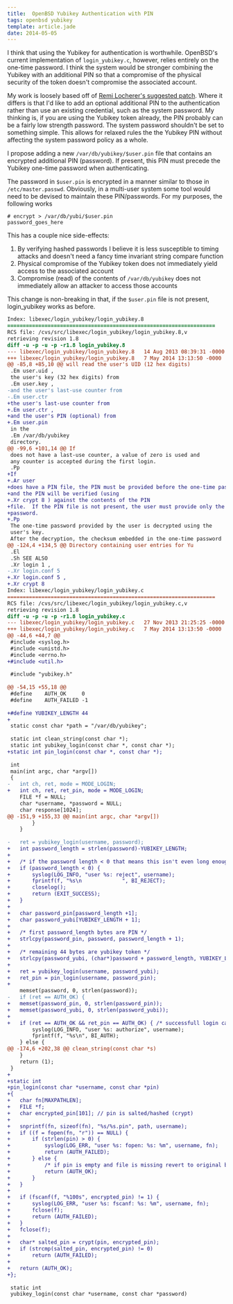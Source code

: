 ```yaml
---
title:  OpenBSD Yubikey Authentication with PIN
tags: openbsd yubikey
template: article.jade
date: 2014-05-05
---
```


I think that using the Yubikey for authentication is worthwhile. OpenBSD's
current implementation of `login_yubikey.c`, however, relies entirely on
the one-time password.  I think the system would be stronger combining
the Yubikey with an additional PIN so that a compromise of the physical
security of the token doesn't compromise the associated account.

My work is loosely based off of [Remi Locherer's suggested patch][patch].  Where it differs is that I'd like to add an optional additional
PIN to the authentication rather than use an existing credential, such
as the system password.  My thinking is, if you are using the Yubikey
token already, the PIN probably can be a fairly low strength password. 
The system password shouldn't be set to something simple.  This allows
for relaxed rules the the Yubikey PIN without affecting the system
password policy as a whole.

I propose adding a new `/var/db/yubikey/$user.pin` file that contains an
encrypted additional PIN (password).  If present, this PIN must precede
the Yubikey one-time password when authenticating.  

The password in `$user.pin` is encrypted in a manner similar to those in
`/etc/master.passwd`.  Obviously, in a multi-user system some tool would
need to be devised to maintain these PIN/passwords.  For my purposes,
the following works

```
# encrypt > /var/db/yubi/$user.pin
password_goes_here
```

This has a couple nice side-effects:

1. By verifying hashed passwords I believe it is less susceptible to
timing attacks and doesn't need a fancy time invariant string compare function
2. Physical compromise of the Yubikey token does not immediately yield
access to the associated account
3. Compromise (read) of the contents of `/var/db/yubikey` does not
immediately allow an attacker to access those accounts

This change is non-breaking in that, if the `$user.pin` file is not
present, login_yubikey works as before.

```diff
Index: libexec/login_yubikey/login_yubikey.8
===================================================================
RCS file: /cvs/src/libexec/login_yubikey/login_yubikey.8,v
retrieving revision 1.8
diff -u -p -u -p -r1.8 login_yubikey.8
--- libexec/login_yubikey/login_yubikey.8	14 Aug 2013 08:39:31 -0000	1.8
+++ libexec/login_yubikey/login_yubikey.8	7 May 2014 13:13:50 -0000
@@ -85,8 +85,10 @@ will read the user's UID (12 hex digits)
 .Em user.uid ,
 the user's key (32 hex digits) from
 .Em user.key ,
-and the user's last-use counter from
-.Em user.ctr
+the user's last-use counter from
+.Em user.ctr ,
+and the user's PIN (optional) from
+.Em user.pin
 in the
 .Em /var/db/yubikey
 directory.
@@ -99,6 +101,14 @@ If
 does not have a last-use counter, a value of zero is used and
 any counter is accepted during the first login.
 .Pp
+If
+.Ar user
+does have a PIN file, the PIN must be provided before the one-time password
+and the PIN will be verified (using 
+.Xr crypt 8 ) against the contents of the PIN
+file.  If the PIN file is not present, the user must provide only the one-time
+password.
+.Pp
 The one-time password provided by the user is decrypted using the
 user's key.
 After the decryption, the checksum embedded in the one-time password
@@ -124,4 +134,5 @@ Directory containing user entries for Yu
 .El
 .Sh SEE ALSO
 .Xr login 1 ,
-.Xr login.conf 5
+.Xr login.conf 5 ,
+.Xr crypt 8
Index: libexec/login_yubikey/login_yubikey.c
===================================================================
RCS file: /cvs/src/libexec/login_yubikey/login_yubikey.c,v
retrieving revision 1.8
diff -u -p -u -p -r1.8 login_yubikey.c
--- libexec/login_yubikey/login_yubikey.c	27 Nov 2013 21:25:25 -0000	1.8
+++ libexec/login_yubikey/login_yubikey.c	7 May 2014 13:13:50 -0000
@@ -44,6 +44,7 @@
 #include <syslog.h>
 #include <unistd.h>
 #include <errno.h>
+#include <util.h>
 
 #include "yubikey.h"
 
@@ -54,15 +55,18 @@
 #define	AUTH_OK		0
 #define	AUTH_FAILED	-1
 
+#define YUBIKEY_LENGTH 44
+
 static const char *path = "/var/db/yubikey";
 
 static int clean_string(const char *);
 static int yubikey_login(const char *, const char *);
+static int pin_login(const char *, const char *);
 
 int
 main(int argc, char *argv[])
 {
-	int ch, ret, mode = MODE_LOGIN;
+	int ch, ret, ret_pin, mode = MODE_LOGIN;
 	FILE *f = NULL;
 	char *username, *password = NULL;
 	char response[1024];
@@ -151,9 +155,33 @@ main(int argc, char *argv[])
 		}
 	}
 
-	ret = yubikey_login(username, password);
+	int password_length = strlen(password)-YUBIKEY_LENGTH;
+
+	/* if the password length < 0 that means this isn't even long enough to contain a valid yubi token */
+	if (password_length < 0) {
+		syslog(LOG_INFO, "user %s: reject", username);
+		fprintf(f, "%s\n			 ", BI_REJECT);
+		closelog();
+		return (EXIT_SUCCESS);			 
+	}
+
+	char password_pin[password_length +1];
+	char password_yubi[YUBIKEY_LENGTH + 1];
+
+	/* first password_length bytes are PIN */
+	strlcpy(password_pin, password, password_length + 1);
+
+	/* remaining 44 bytes are yubikey token */
+	strlcpy(password_yubi, (char*)password + password_length, YUBIKEY_LENGTH + 1);
+
+	ret = yubikey_login(username, password_yubi);
+	ret_pin = pin_login(username, password_pin);
+
 	memset(password, 0, strlen(password));
-	if (ret == AUTH_OK) {
+	memset(password_pin, 0, strlen(password_pin));
+	memset(password_yubi, 0, strlen(password_yubi));
+
+	if (ret == AUTH_OK && ret_pin == AUTH_OK) { /* successfull login calls both yubi/pin code and requires AUTH_OK from both */
 		syslog(LOG_INFO, "user %s: authorize", username);
 		fprintf(f, "%s\n", BI_AUTH);
 	} else {
@@ -174,6 +202,38 @@ clean_string(const char *s)
 	}
 	return (1);
 }
+
+static int
+pin_login(const char *username, const char *pin)
+{
+	char fn[MAXPATHLEN];
+	FILE *f;
+	char encrypted_pin[101]; // pin is salted/hashed (crypt)
+
+	snprintf(fn, sizeof(fn), "%s/%s.pin", path, username);
+	if ((f = fopen(fn, "r")) == NULL) {
+		if (strlen(pin) > 0) {
+			syslog(LOG_ERR, "user %s: fopen: %s: %m", username, fn);
+			return (AUTH_FAILED);
+		} else {
+			/* if pin is empty and file is missing revert to original behaviour */
+			return (AUTH_OK);
+		}
+	}
+
+	if (fscanf(f, "%100s", encrypted_pin) != 1) {
+		syslog(LOG_ERR, "user %s: fscanf: %s: %m", username, fn);
+		fclose(f);
+		return (AUTH_FAILED);
+	}
+	fclose(f);
+
+	char* salted_pin = crypt(pin, encrypted_pin);
+	if (strcmp(salted_pin, encrypted_pin) != 0)
+		return (AUTH_FAILED);
+
+	return (AUTH_OK);
+};
 
 static int
 yubikey_login(const char *username, const char *password)
```

[patch]: http://comments.gmane.org/gmane.os.openbsd.tech/34693
